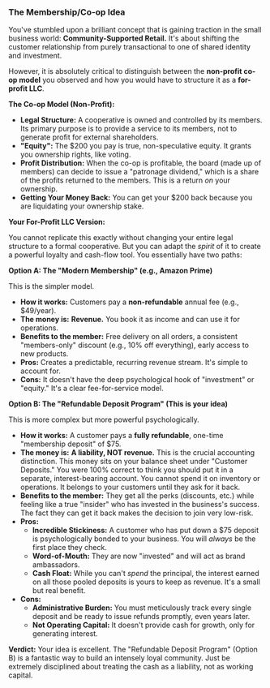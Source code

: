 ### The Membership/Co-op Idea

You've stumbled upon a brilliant concept that is gaining traction in the small business world: **Community-Supported Retail.** It's about shifting the customer relationship from purely transactional to one of shared identity and investment.

However, it is absolutely critical to distinguish between the **non-profit co-op model** you observed and how you would have to structure it as a **for-profit LLC**.

**The Co-op Model (Non-Profit):**

*   **Legal Structure:** A cooperative is owned and controlled by its members. Its primary purpose is to provide a service to its members, not to generate profit for external shareholders.
*   **"Equity":** The $200 you pay is true, non-speculative equity. It grants you ownership rights, like voting.
*   **Profit Distribution:** When the co-op is profitable, the board (made up of members) can decide to issue a "patronage dividend," which is a share of the profits returned to the members. This is a return *on* your ownership.
*   **Getting Your Money Back:** You can get your $200 back because you are liquidating your ownership stake.

**Your For-Profit LLC Version:**

You cannot replicate this exactly without changing your entire legal structure to a formal cooperative. But you can adapt the *spirit* of it to create a powerful loyalty and cash-flow tool. You essentially have two paths:

**Option A: The "Modern Membership" (e.g., Amazon Prime)**

This is the simpler model.

*   **How it works:** Customers pay a **non-refundable** annual fee (e.g., $49/year).
*   **The money is:** **Revenue.** You book it as income and can use it for operations.
*   **Benefits to the member:** Free delivery on all orders, a consistent "members-only" discount (e.g., 10% off everything), early access to new products.
*   **Pros:** Creates a predictable, recurring revenue stream. It's simple to account for.
*   **Cons:** It doesn't have the deep psychological hook of "investment" or "equity." It's a clear fee-for-service model.

**Option B: The "Refundable Deposit Program" (This is your idea)**

This is more complex but more powerful psychologically.

*   **How it works:** A customer pays a **fully refundable**, one-time "membership deposit" of $75.
*   **The money is:** **A liability, NOT revenue.** This is the crucial accounting distinction. This money sits on your balance sheet under "Customer Deposits." You were 100% correct to think you should put it in a separate, interest-bearing account. You cannot spend it on inventory or operations. It belongs to your customers until they ask for it back.
*   **Benefits to the member:** They get all the perks (discounts, etc.) while feeling like a true "insider" who has invested in the business's success. The fact they can get it back makes the decision to join very low-risk.
*   **Pros:**
    *   **Incredible Stickiness:** A customer who has put down a $75 deposit is psychologically bonded to your business. You will *always* be the first place they check.
    *   **Word-of-Mouth:** They are now "invested" and will act as brand ambassadors.
    *   **Cash Float:** While you can't *spend* the principal, the interest earned on all those pooled deposits is yours to keep as revenue. It's a small but real benefit.
*   **Cons:**
    *   **Administrative Burden:** You must meticulously track every single deposit and be ready to issue refunds promptly, even years later.
    *   **Not Operating Capital:** It doesn't provide cash for growth, only for generating interest.

**Verdict:** Your idea is excellent. The "Refundable Deposit Program" (Option B) is a fantastic way to build an intensely loyal community. Just be extremely disciplined about treating the cash as a liability, not as working capital.
